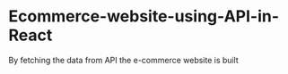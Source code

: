 # Ecommerce-website-using-API-in-React
By fetching the data from API the e-commerce website is built 
